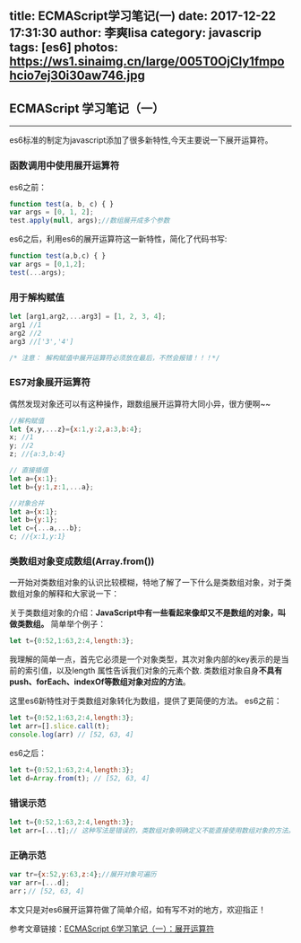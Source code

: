 title: ECMAScript学习笔记(一)
date: 2017-12-22 17:31:30
author: 李爽lisa
category: javascrip
tags: [es6]
photos: https://ws1.sinaimg.cn/large/005T0OjCly1fmpohcio7ej30i30aw746.jpg
---
## ECMAScript 学习笔记（一）
------
es6标准的制定为javascript添加了很多新特性,今天主要说一下展开运算符。
### 函数调用中使用展开运算符
es6之前：
```javascript
function test(a, b, c) { }
var args = [0, 1, 2];
test.apply(null, args);//数组展开成多个参数
```
es6之后，利用es6的展开运算符这一新特性，简化了代码书写:
```javascript
function test(a,b,c) { }
var args = [0,1,2];
test(...args);
```
### 用于解构赋值
```javascript
let [arg1,arg2,...arg3] = [1, 2, 3, 4];
arg1 //1
arg2 //2
arg3 //['3','4']

/* 注意： 解构赋值中展开运算符必须放在最后，不然会报错！！！*/
```
### ES7对象展开运算符
偶然发现对象还可以有这种操作，跟数组展开运算符大同小异，很方便啊~~
```javascript
//解构赋值
let {x,y,...z}={x:1,y:2,a:3,b:4};
x; //1
y; //2
z; //{a:3,b:4}

// 直接插值
let a={x:1};
let b={y:1,z:1,...a};

//对象合并
let a={x:1};
let b={y:1};
let c={...a,...b};
c; //{x:1,y:1}
```
### 类数组对象变成数组(Array.from())
一开始对类数组对象的认识比较模糊，特地了解了一下什么是类数组对象，对于类数组对象的解释和大家说一下：

关于类数组对象的介绍：**JavaScript中有一些看起来像却又不是数组的对象，叫做类数组。**
简单举个例子：
```javascript
let t={0:52,1:63,2:4,length:3};

```
我理解的简单一点，首先它必须是一个对象类型，其次对象内部的key表示的是当前的索引值，以及length 属性告诉我们对象的元素个数. 类数组对象自身**不具有push、forEach、indexOf等数组对象对应的方法**。

这里es6新特性对于类数组对象转化为数组，提供了更简便的方法。
es6之前：
```javascript
let t={0:52,1:63,2:4,length:3};
let arr=[].slice.call(t);
console.log(arr) // [52, 63, 4]
```
es6之后：
```javascript
let t={0:52,1:63,2:4,length:3};
let d=Array.from(t); // [52, 63, 4]

```
### 错误示范
```javascript
let t={0:52,1:63,2:4,length:3};
let arr=[...t];// 这种写法是错误的，类数组对象明确定义不能直接使用数组对象的方法。只有展开对象是可遍历的情况下可以这样写。
```
### 正确示范
```javascript
var tr={x:52,y:63,z:4};//展开对象可遍历
var arr=[...d];
arr；// [52, 63, 4]
```


本文只是对es6展开运算符做了简单介绍，如有写不对的地方，欢迎指正！

参考文章链接：[ECMAScript 6学习笔记（一）：展开运算符][1]

[1]: https://www.cnblogs.com/mingjiezhang/p/5903026.html
